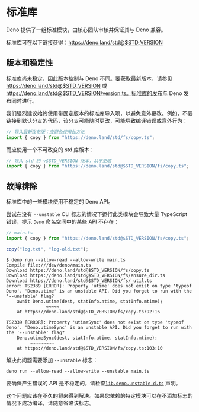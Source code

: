# 标准库

Deno 提供了一组标准模块，由核心团队审核并保证其与 Deno 兼容。

标准库可在以下链接获得：https://deno.land/std@$STD_VERSION

## 版本和稳定性

标准库尚未稳定，因此版本控制与 Deno 不同。要获取最新版本，请参见
https://deno.land/std@$STD_VERSION 或
https://deno.land/std@$STD_VERSION/version.ts。标准库的发布与 Deno
发布同时进行。

我们强烈建议始终使用带固定版本的标准库导入项，以避免意外更改。例如，不要链接到默认分支的代码，该分支可能随时更改，可能导致编译错误或意外行为：

```typescript
// 导入最新发布版：应避免使用此方法
import { copy } from "https://deno.land/std/fs/copy.ts";
```

而应使用一个不可改变的 std 库版本：

```typescript
// 导入 std 的 v$STD_VERSION 版本，从不更改
import { copy } from "https://deno.land/std@$STD_VERSION/fs/copy.ts";
```

## 故障排除

标准库中的一些模块使用不稳定的 Deno API。

尝试在没有 `--unstable` CLI 标志的情况下运行此类模块会导致大量 TypeScript
错误，提示 `Deno` 命名空间中的某些 API 不存在：

```typescript
// main.ts
import { copy } from "https://deno.land/std@$STD_VERSION/fs/copy.ts";

copy("log.txt", "log-old.txt");
```

```shell
$ deno run --allow-read --allow-write main.ts
Compile file:///dev/deno/main.ts
Download https://deno.land/std@$STD_VERSION/fs/copy.ts
Download https://deno.land/std@$STD_VERSION/fs/ensure_dir.ts
Download https://deno.land/std@$STD_VERSION/fs/_util.ts
error: TS2339 [ERROR]: Property 'utime' does not exist on type 'typeof Deno'. 'Deno.utime' is an unstable API. Did you forget to run with the '--unstable' flag?
    await Deno.utime(dest, statInfo.atime, statInfo.mtime);
               ~~~~~
    at https://deno.land/std@$STD_VERSION/fs/copy.ts:92:16

TS2339 [ERROR]: Property 'utimeSync' does not exist on type 'typeof Deno'. 'Deno.utimeSync' is an unstable API. Did you forget to run with the '--unstable' flag?
    Deno.utimeSync(dest, statInfo.atime, statInfo.mtime);
         ~~~~~~~~~
    at https://deno.land/std@$STD_VERSION/fs/copy.ts:103:10
```

解决此问题需要添加 `--unstable` 标志：

```shell
deno run --allow-read --allow-write --unstable main.ts
```

要确保产生错误的 API
是不稳定的，请检查[`lib.deno.unstable.d.ts`](https://github.com/denoland/deno/blob/$CLI_VERSION/cli/tsc/dts/lib.deno.unstable.d.ts)
声明。

这个问题应该在不久的将来得到解决。如果您依赖的特定模块可以在不添加标志的情况下成功编译，请随意省略该标志。

